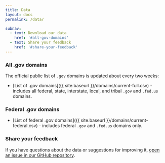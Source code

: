 ```yaml
---
title: Data
layout: docs
permalink: /data/

subnav:
  - text: Download our data
    href: '#all-gov-domains'
  - text: Share your feedback
    href: '#share-your-feedback'
---
```


### All .gov domains

The official public list of `.gov` domains is updated about every two weeks:

* [List of .gov domains]({{ site.baseurl }}/domains/current-full.csv) - includes all federal, state, interstate, local, and tribal `.gov` and `.fed.us` domains.

### Federal .gov domains

* [List of federal .gov domains]({{ site.baseurl }}/domains/current-federal.csv) - includes federal `.gov` and `.fed.us` domains only.

### Share your feedback

If you have questions about the data or suggestions for improving it, [open an issue in our GitHub repository](https://github.com/gsa/data/issues).
